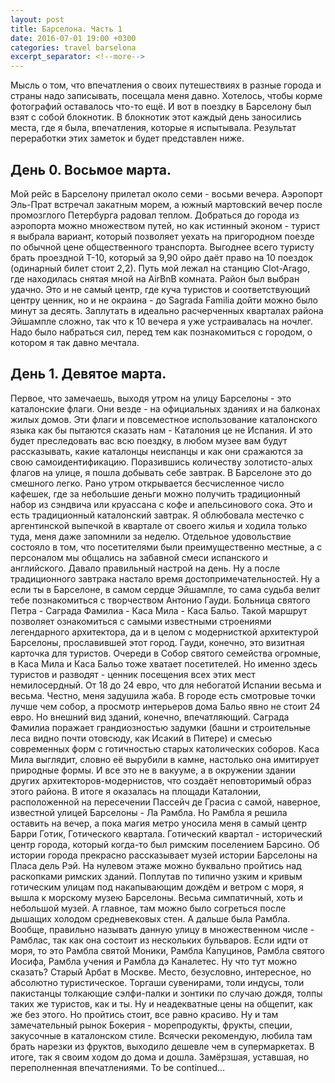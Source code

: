 ```yaml
---
layout: post
title: Барселона. Часть 1
date: 2016-07-01 19:00 +0300
categories: travel barselona
excerpt_separator: <!--more-->
---
```

Мысль о том, что впечатления о своих путешествиях в разные города и страны надо записывать, посещала меня давно. Хотелось, чтобы корме фотографий оставалось что-то ещё. И вот в поездку в Барселону был взят с собой блокнотик. В блокнотик этот каждый день заносились места, где я была, впечатления, которые я испытывала. Результат переработки этих заметок и будет представлен ниже. 
<!--more-->
## День 0. Восьмое марта.
Мой рейс в Барселону прилетал около семи - восьми вечера. Аэропорт Эль-Прат встречал закатным морем, а южный мартовский вечер после промозглого Петербурга радовал теплом. Добраться до города из аэропорта можно множеством путей, но как истинный эконом - турист я выбрала вариант, который позволяет уехать на пригородном поезде по обычной цене общественного транспорта. Выгоднее всего туристу брать проездной T-10, который за 9,90 ойро даёт право на 10 поездок (одинарный билет стоит 2,2). Путь мой лежал на станцию Clot-Arago, где находилась снятая мной на AirBnB комната. Район был выбран удачно. Это и не самый центр, где куча туристов и соответствующий центру ценник, но и не окраина - до Sagrada Familia дойти можно было минут за десять. Заплутать в идеально расчерченных кварталах района Эйшампле сложно, так что к 10 вечера я уже устраивалась на ночлег. Надо было набраться сил, перед тем как познакомиться с городом, о котором я так давно мечтала.
## День 1. Девятое марта.
Первое, что замечаешь, выходя утром на улицу Барселоны - это каталонские флаги. Они везде - на официальных зданиях и на балконах жилых домов. Эти флаги и повсеместное использование каталонского языка как бы пытаются сказать нам - Каталония це не Испания. И это будет преследовать вас всю поездку, в любом музее вам будут рассказывать, какие каталонцы неиспанцы и как они сражаются за свою самоидентификацию.
Поразившись количеству золотисто-алых флагов на улице, я пошла добывать себе завтрак. В Барселоне это до смешного легко. Рано утром открывается бесчисленное число кафешек, где за небольшие деньги можно получить традиционный набор из сэндвича или круассана с кофе и апельсинового сока. Это и есть традиционный каталонский завтрак. Я облюбовала местечко с аргентинской выпечкой в квартале от своего жилья и ходила только туда, меня даже запомнили за неделю. Отдельное удовольствие состояло в том, что посетителями были преимущественно местные, а с персоналом мы общались на забавной смеси испанского и английского. Давало правильный настрой на день.
Ну а после традиционного завтрака настало время достопримечательностей. Ну а если ты в Барселоне, в самом сердце Эйшампле, то сама судьба велит тебе познакомиться с творчеством Антонио Гауди. Больница святого Петра - Саграда Фамилиа - Каса Мила - Каса Бальо. Такой маршрут позволяет ознакомиться с самыми известными строениями легендарного архитектора, да и в целом с модернисткой архитектурой Барселоны, прославившей этот город.
Гауди, конечно, это визитная карточка для туристов. Очереди в Собор святого семейства огромные, в Каса Мила и Каса Бальо тоже хватает посетителей. Но именно здесь туристов и разводят - ценник посещения всех этих мест немилосердный. От 18 до 24 евро, что для небогатой Испании весьма и весьма. Честно, меня задушила жаба. В городе есть смотровые точки лучше чем собор, а просмотр интерьеров дома Бальо явно не стоит 24 евро. Но внешний вид зданий, конечно, впечатляющий. Саграда Фамилиа поражает грандиозностью задумки (башни и строительные леса видно почти отовсюду, как Исакий в Питере) и смесью современных форм с готичностью старых католических соборов. Каса Мила выглядит, словно её вырубили в камне, настолько она имитирует природные формы. И все это не в вакууме, а в окружении здании других архитекторов-модернистов, что создаёт неповторимый образ этого района.
В итоге я оказалась на площади Каталонии, расположенной на пересечении Пассейч де Грасиа с самой, наверное, известной улицей Барселоны - Ла Рамбла. Но Рамбла я решила оставить на вечер, а пока магия метро уносила меня в самый центр Барри Готик, Готического квартала. 
Готический квартал - исторический центр города, который когда-то был римским поселением Барсино. Об истории города прекрасно рассказывает музей истории Барселоны на Пласа дель Рэй. На нулевом этаже можно буквально пройтись над раскопками римских зданий.
Поплутав по типично узким и кривым готическим улицам под накапывающим дождём и ветром с моря, я вышла к морскому музею Барселоны. Весьма симпатичный, хоть и небольшой музей. А главное, там можно было согреться после дышащих холодом средневековых стен.
А дальше была Рамбла. Вообще, правильно называть данную улицу в множественном числе - Рамблас, так как она состоит из нескольких бульваров. Если идти от моря, то это Рамбла святой Моники, Рамбла Капуцинов, Рамбла святого Иосифа, Рамбла учения и Рамбла дэ Каналетес. Ну что тут можно сказать? Старый Арбат в Москве. Место, безусловно, интересное, но абсолютно туристическое. Торгаши сувенирами, толи индусы, толи пакистанцы толкающие сэлфи-палки и зонтики по случаю дождя, толпы таких же туристов, как и ты. Ну и неадекватные цены на общепит, как же без этого. Но пройтись стоит, все равно красиво. Ну и там замечательный рынок Бокерия - морепродукты, фрукты, специи, закусочные в каталонском стиле. Всячески рекомендую, любила там брать нарезки из фруктов, выходило дешевле чем в супермаркетах.
В итоге, так я своим ходом до дома и дошла. Замёрзшая, уставшая, но переполненная впечатлениями.
To be continued...